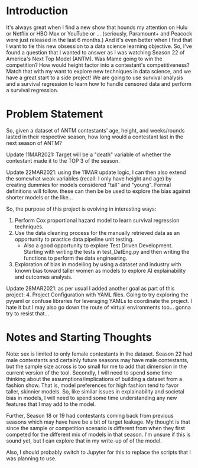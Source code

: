# Introduction
It's always great when I find a new show that hounds
my attention on Hulu or Netflix or HBO Max or YouTube
or ... (seriously, Paramount+ and Peacock were just
released in the last 6 months.) And it's even better
when I find that I want to tie this new obsession 
to a data science learning objective. So, I've found
a question that I wanted to answer as I was watching
Season 22 of America's Next Top Model (ANTM). Was Mame going 
to win the competition? How would height factor into
a contestant's competitiveness? Match that with my 
want to explore new techniques in data science, and 
we have a great start to a side project! We are going
to use survival analysis and a survival regression to
learn how to handle censored data and perform a 
survival regression.

# Problem Statement
So, given a dataset of ANTM contestants' age, height,
and weeks/rounds lasted in their respective season, 
how long would a contestant last in the next season
of ANTM?

Update 11MAR2021: Target will be a "death" variable 
of whether the contestant made it to the TOP 3
of the season. 

Update 22MAR2021: using the 11MAR update logic, I can
then also extend the somewhat weak variables (recall:
I only have height and age) by creating dummies for
models considered "tall" and "young". Formal definitions
will follow. these can then be be used to explore 
the bias against shorter models or the like... 

So, the purpose of this project is evolving in 
interesting ways:
1. Perform Cox proportional hazard model to learn
survival regression techniques.
2. Use the data cleaning process for the manually retrieved
data as an opportunity to practice data pipeline unit
testing.
    * Also a good opportunity to explore Test Driven 
    Development. Starting with writing the tests
    in test_DatEng.py and then writing the functions
    to perform the data engineering.
3. Exploration of bias in modelling by using a dataset and
industry with known bias toward taller women as models to
explore AI explainability and outcomes analysis.

Update 28MAR2021: as per usual I added another goal 
as part of this project:
4. Project Configuration with YAML files. Going to try 
exploring the pyyaml or confuse libraries for leveraging
YAMLs to coordinate the project. I hate it but I may also
go down the route of virtual environments too... gonna
try to resist that...

# Notes and Starting Thoughts
Note: sex is limited to only female contestants
in the dataset. Season 22 had male contestants 
and certainly future seasons may have male 
contestants, but the sample size across is too
small for me to add that dimension in the current
version of the tool. Secondly, I will need to spend
some time thinking about the assumptions/implications
of building a dataset from a fashion show. That is, 
model preferences for high fashion tend to favor
taller, skinnier models. So, like similar issues
in explainability and societal bias in models, I will
need to spend some time understanding any new features
that I may add to the model.

Further, Season 18 or 19 had contestants coming back
from previous seasons which may have have be a bit
of target leakage. My thought is that since the sample
or competition scenario is different from when they
first competed for the different mix of models in that
season. I'm unsure if this is sound yet, but I can explore
that in my write-up of of the model. 

Also, I should probably switch to Jupyter for this to 
replace the scripts that I was planning to use.

